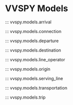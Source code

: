 # VVSPY Models

::: vvspy.models.arrival

::: vvspy.models.connection

::: vvspy.models.departure

::: vvspy.models.destination

::: vvspy.models.line_operator

::: vvspy.models.origin

::: vvspy.models.serving_line

::: vvspy.models.transportation

::: vvspy.models.trip
